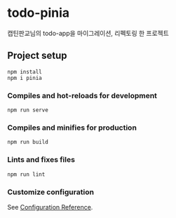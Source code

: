 # todo-pinia

캡틴판교님의 todo-app을 마이그레이션, 리펙토링 한 프로젝트

## Project setup
```
npm install
npm i pinia
```

### Compiles and hot-reloads for development
```
npm run serve
```

### Compiles and minifies for production
```
npm run build
```

### Lints and fixes files
```
npm run lint
```

### Customize configuration
See [Configuration Reference](https://cli.vuejs.org/config/).
